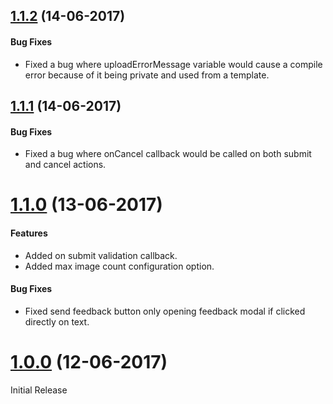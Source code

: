 <a name="1.1.2"></a>
## [1.1.2](https://github.com/Herbis/ngx-bootstrap-feedback/compare/1.1.1...1.1.2) (14-06-2017)

#### Bug Fixes
* Fixed a bug where uploadErrorMessage variable would cause a compile error because of it being private and used from a template.


<a name="1.1.1"></a>
## [1.1.1](https://github.com/Herbis/ngx-bootstrap-feedback/compare/1.1.0...1.1.1) (14-06-2017)

#### Bug Fixes
* Fixed a bug where onCancel callback would be called on both submit and cancel actions.

<a name="1.1.0"></a>
# [1.1.0](https://github.com/Herbis/ngx-bootstrap-feedback/compare/1.0.0...1.1.0) (13-06-2017)

#### Features
* Added on submit validation callback.
* Added max image count configuration option.
#### Bug Fixes
* Fixed send feedback button only opening feedback modal if clicked directly on text.

<a name="1.0.0"></a>
# [1.0.0](github.com/Herbis/ngx-bootstrap-feedback/commits/1.0.0) (12-06-2017)
Initial Release
